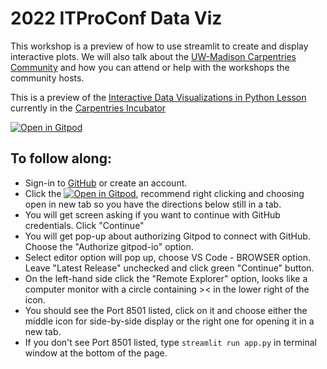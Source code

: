 # 2022 ITProConf Data Viz


This workshop is a preview of how to use streamlit to create and display interactive plots.
We will also talk about the [UW-Madison Carpentries Community](https://datascience.wisc.edu/uw-madison-carpentries-community/) and how you can attend or help with the workshops the community hosts.

This is a preview of the [Interactive Data Visualizations in Python Lesson](https://carpentries-incubator.github.io/python-interactive-data-visualizations/) currently in the [Carpentries Incubator](https://carpentries-incubator.org/)

[![Open in Gitpod](https://gitpod.io/button/open-in-gitpod.svg)](https://gitpod.io/#https://github.com/sstevens2/20220602-ITProConf-dataviz)

## To follow along: 
- Sign-in to [GitHub](https://github.com/) or create an account.
- Click the [![Open in Gitpod](https://gitpod.io/button/open-in-gitpod.svg)](https://gitpod.io/#https://github.com/sstevens2/20220602-ITProConf-dataviz), recommend right clicking and choosing open in new tab so you have the directions below still in a tab.
- You will get screen asking if you want to continue with GitHub credentials. Click "Continue" 
- You will get pop-up about authorizing Gitpod to connect with GitHub. Choose the "Authorize gitpod-io" option.
- Select editor option will pop up, choose VS Code - BROWSER option. Leave "Latest Release" unchecked and click green "Continue" button.
- On the left-hand side click the "Remote Explorer" option, looks like a computer monitor with a circle containing >< in the lower right of the icon.
- You should see the Port 8501 listed, click on it and choose either the middle icon for side-by-side display or the right one for opening it in a new tab.
- If you don't see Port 8501 listed, type `streamlit run app.py` in terminal window at the bottom of the page.

 
